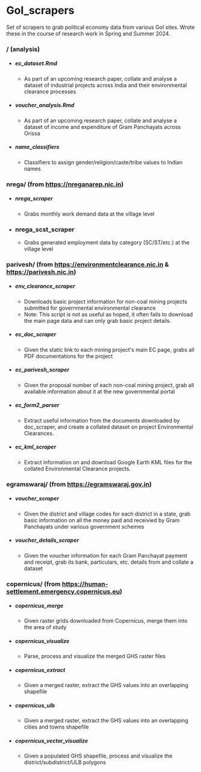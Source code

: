 # GoI_scrapers
Set of scrapers to grab political economy data from various GoI sites. Wrote these in the course of research work in Spring and Summer 2024.


### / (analysis)

 - ##### ec_dataset.Rmd
     - As part of an upcoming research paper, collate and analyse a dataset of industrial projects across India and their environmental clearance processes
 - ##### voucher_analysis.Rmd
     - As part of an upcoming research paper, collate and analyse a dataset of income and expenditure of Gram Panchayats across Orissa
 - ##### name_classifiers
     - Classifiers to assign gender/religion/caste/tribe values to Indian names

### nrega/ (from https://nreganarep.nic.in)

 - ##### nrega_scraper
     - Grabs monthly work demand data at the village level
 - ### nrega_scst_scraper
     - Grabs generated employment data by category (SC/ST/etc.) at the village level

### parivesh/ (from https://environmentclearance.nic.in & https://parivesh.nic.in)

 - ##### env_clearance_scraper
     - Downloads basic project information for non-coal mining projects submitted for governmental environmental clearance
     - Note: This script is not as useful as hoped, it often fails to download the main page data and can only grab basic project details.
 - ##### ec_doc_scraper
     - Given the static link to each mining project's main EC page, grabs all PDF documentations for the project
 - ##### ec_parivesh_scraper
     - Given the proposal number of each non-coal mining project, grab all available information about it at the new governmental portal
 - ##### ec_form2_parser
     - Extract useful information from the documents downloaded by doc_scraper, and create a collated dataset on project Environmental Clearances.
 - ##### ec_kml_scraper
     - Extract information on and download Google Earth KML files for the collated Environmental Clearance projects.

### egramswaraj/ (from https://egramswaraj.gov.in)

 - ##### voucher_scraper
     - Given the district and village codes for each district in a state, grab basic information on all the money paid and receivied by Gram Panchayats under various government schemes
 - ##### voucher_details_scraper
     - Given the voucher information for each Gram Panchayat payment and receipt, grab its bank, particulars, etc. details from and collate a dataset

### copernicus/ (from https://human-settlement.emergency.copernicus.eu)

 - ##### copernicus_merge
     - Given raster grids downloaded from Copernicus, merge them into the area of study
 - ##### copernicus_visualize
     - Parse, process and visualize the merged GHS raster files
 - ##### copernicus_extract
     - Given a merged raster, extract the GHS values into an overlapping shapefile
 - ##### copernicus_ulb
     - Given a merged raster, extract the GHS values into an overlapping cities and towns shapefile
 - ##### copernicus_vector_visualize
     - Given a populated GHS shapefile, process and visualize the district/subdistrict/ULB polygons
